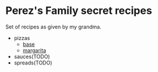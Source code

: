 # Perez's Family secret recipes

Set of recipes as given by my grandma.

- pizzas
  - [base](pizzas/base.md)
  - [margarita](pizzas/margarita.md)
- sauces(TODO)
- spreads(TODO)
